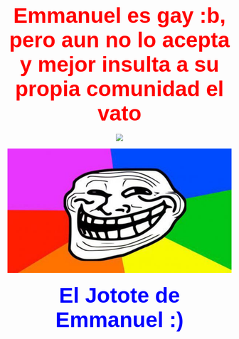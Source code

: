<html>
<title>Emmanuel_el_gay </title>
<head>
</head>
<boody bgcolor="#f0ff19" text="black">
<center>
<p>
<h1><font color=red face=arial size=32> Emmanuel es gay :b, pero aun no lo acepta y mejor insulta a su propia comunidad el vato
</font></h1></p>
<p>
<center>
<image src="Page/Emmanuel.png">
</center>
</p>
<p>
<center>
<img src="Page/Eyy.jpeg">
</center>
</p>
<p>
<h4>
<font color=blue face=arial size=32>
El Jotote de Emmanuel :)
</font>
</h4>
</p>
</html>
